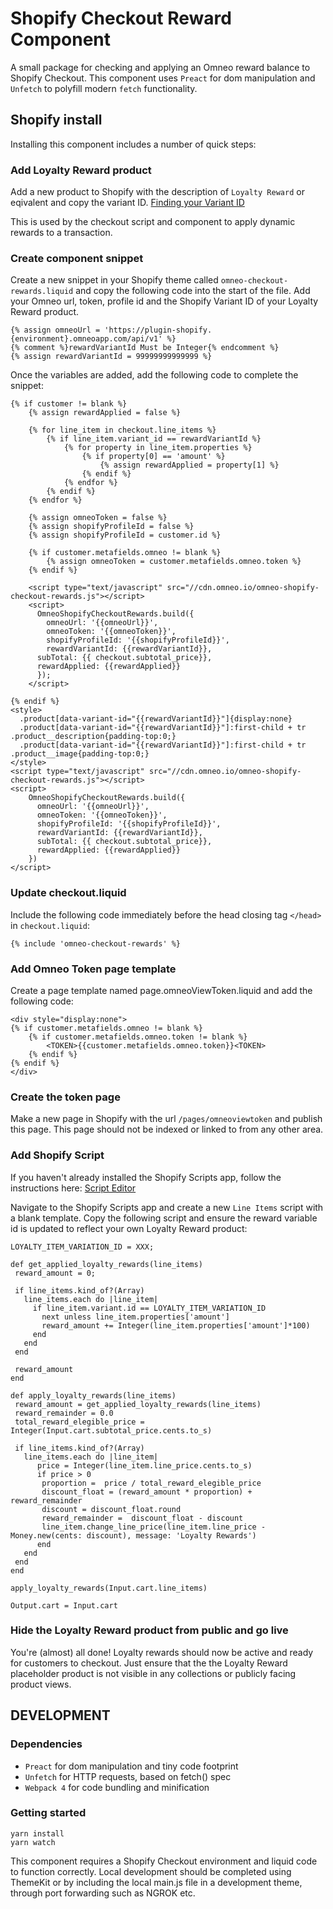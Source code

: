 # Shopify Checkout Reward Component
A small package for checking and applying an Omneo reward balance to Shopify Checkout. This component uses `Preact` for dom manipulation and `Unfetch` to polyfill modern `fetch` functionality.

## Shopify install
Installing this component includes a number of quick steps:

### Add Loyalty Reward product
Add a new product to Shopify with the description of `Loyalty Reward` or eqivalent and copy the variant ID. [Finding your Variant ID](https://help.shopify.com/themes/customization/products/variants/find-variant-id)

This is used by the checkout script and component to apply dynamic rewards to a transaction.

### Create component snippet
Create a new snippet in your Shopify theme called `omneo-checkout-rewards.liquid` and copy the following code into the start of the file. Add your Omneo url, token, profile id and the Shopify Variant ID of your Loyalty Reward product.
```
{% assign omneoUrl = 'https://plugin-shopify.{environment}.omneoapp.com/api/v1' %}
{% comment %}rewardVariantId Must be Integer{% endcomment %}
{% assign rewardVariantId = 99999999999999 %} 
```
Once the variables are added, add the following code to complete the snippet:
```
{% if customer != blank %}
    {% assign rewardApplied = false %}

    {% for line_item in checkout.line_items %}
        {% if line_item.variant_id == rewardVariantId %}
            {% for property in line_item.properties %}
                {% if property[0] == 'amount' %}
                    {% assign rewardApplied = property[1] %}
                {% endif %}
            {% endfor %}
        {% endif %}
    {% endfor %}

    {% assign omneoToken = false %}
    {% assign shopifyProfileId = false %}
    {% assign shopifyProfileId = customer.id %}

    {% if customer.metafields.omneo != blank %}
        {% assign omneoToken = customer.metafields.omneo.token %}
    {% endif %}

    <script type="text/javascript" src="//cdn.omneo.io/omneo-shopify-checkout-rewards.js"></script>
    <script>
      OmneoShopifyCheckoutRewards.build({
        omneoUrl: '{{omneoUrl}}',
        omneoToken: '{{omneoToken}}',
        shopifyProfileId: '{{shopifyProfileId}}',
        rewardVariantId: {{rewardVariantId}},
      subTotal: {{ checkout.subtotal_price}},
      rewardApplied: {{rewardApplied}}
      });
    </script>

{% endif %}
<style>
  .product[data-variant-id="{{rewardVariantId}}"]{display:none}
  .product[data-variant-id="{{rewardVariantId}}"]:first-child + tr .product__description{padding-top:0;}
  .product[data-variant-id="{{rewardVariantId}}"]:first-child + tr .product__image{padding-top:0;}
</style>
<script type="text/javascript" src="//cdn.omneo.io/omneo-shopify-checkout-rewards.js"></script>
<script>
	OmneoShopifyCheckoutRewards.build({
      omneoUrl: '{{omneoUrl}}',
      omneoToken: '{{omneoToken}}',
      shopifyProfileId: '{{shopifyProfileId}}',
      rewardVariantId: {{rewardVariantId}},
      subTotal: {{ checkout.subtotal_price}},
      rewardApplied: {{rewardApplied}}
    })    
</script>
```

### Update checkout.liquid
Include the following code immediately before the head closing tag `</head>` in `checkout.liquid`:
```
{% include 'omneo-checkout-rewards' %}
```

### Add Omneo Token page template
Create a page template named page.omneoViewToken.liquid and add the following code:
```
<div style="display:none">
{% if customer.metafields.omneo != blank %}
	{% if customer.metafields.omneo.token != blank %}
  		<TOKEN>{{customer.metafields.omneo.token}}<TOKEN>
	{% endif %}
{% endif %}
</div>
```

### Create the token page
Make a new page in Shopify with the url `/pages/omneoviewtoken` and publish this page. This page should not be indexed or linked to from any other area.

### Add Shopify Script
If you haven't already installed the Shopify Scripts app, follow the instructions here: [Script Editor](https://apps.shopify.com/script-editor)

Navigate to the Shopify Scripts app and create a new `Line Items` script with a blank template. Copy the following script and ensure the reward variable id is updated to reflect your own Loyalty Reward product:

```
LOYALTY_ITEM_VARIATION_ID = XXX;

def get_applied_loyalty_rewards(line_items)
 reward_amount = 0;

 if line_items.kind_of?(Array)
   line_items.each do |line_item|
     if line_item.variant.id == LOYALTY_ITEM_VARIATION_ID
       next unless line_item.properties['amount']
       reward_amount += Integer(line_item.properties['amount']*100)
     end
   end
 end

 reward_amount
end

def apply_loyalty_rewards(line_items)
 reward_amount = get_applied_loyalty_rewards(line_items)
 reward_remainder = 0.0
 total_reward_elegible_price = Integer(Input.cart.subtotal_price.cents.to_s)

 if line_items.kind_of?(Array)
   line_items.each do |line_item|
      price = Integer(line_item.line_price.cents.to_s)
      if price > 0
       proportion =  price / total_reward_elegible_price
       discount_float = (reward_amount * proportion) + reward_remainder
       discount = discount_float.round
       reward_remainder =  discount_float - discount
       line_item.change_line_price(line_item.line_price - Money.new(cents: discount), message: 'Loyalty Rewards')
      end
   end
 end
end

apply_loyalty_rewards(Input.cart.line_items)

Output.cart = Input.cart
```

### Hide the Loyalty Reward product from public and go live
You're (almost) all done! Loyalty rewards should now be active and ready for customers to checkout. Just ensure that the the Loyalty Reward placeholder product is not visible in any collections or publicly facing product views.

## DEVELOPMENT
### Dependencies
* `Preact` for dom manipulation and tiny code footprint
* `Unfetch` for HTTP requests, based on fetch() spec
* `Webpack 4` for code bundling and minification

### Getting started
```
yarn install
yarn watch
```
This component requires a Shopify Checkout environment and liquid code to function correctly. Local development should be completed using ThemeKit or by including the local main.js file in a development theme, through port forwarding such as NGROK etc.



